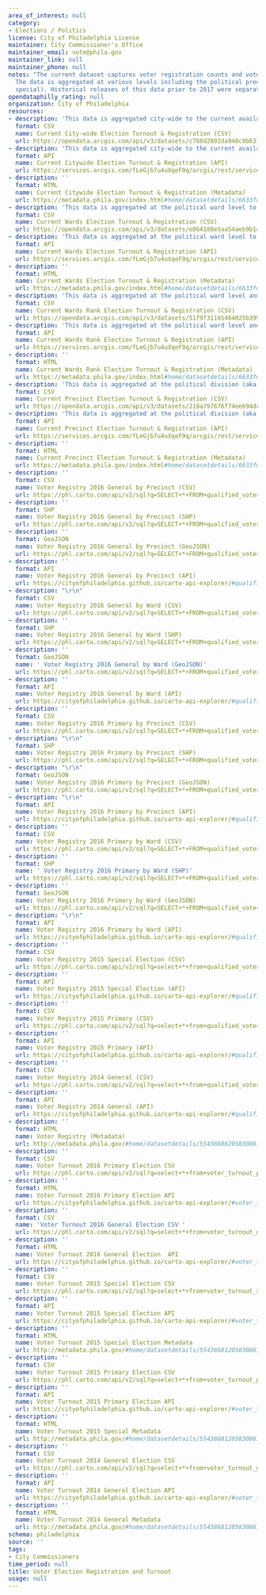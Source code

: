 ```yaml
---
area_of_interest: null
category:
- Elections / Politics
license: City of Philadelphia License
maintainer: City Commissioner's Office
maintainer_email: vote@phila.gov
maintainer_link: null
maintainer_phone: null
notes: "The current dataset captures voter registration counts and voter 'turnout', or the percentage of registered voters who voted in each election, since 2017.
  The data is aggregated at various levels including the political precinct (division), political ward, and city-wide and shows results for different elections (primary, general,
  special). Historical releases of this data prior to 2017 were separate datasets, one for voter turnout and one for voter registration."
opendataphilly_rating: null
organization: City of Philadelphia
resources:
- description: 'This data is aggregated city-wide to the current available year.'
  format: CSV
  name: Current City-wide Election Turnout & Registration (CSV)
  url: https://opendata.arcgis.com/api/v3/datasets/c768d2802da940c8b631d8e4ef9f403b_0/downloads/data?format=csv&spatialRefId=4326&where=1%3D1
- description: 'This data is aggregated city-wide to the current available year.'
  format: API
  name: Current Citywide Election Turnout & Registration (API)
  url: https://services.arcgis.com/fLeGjb7u4uXqeF9q/arcgis/rest/services/election_turnout_city/FeatureServer/0/query?outFields=*&where=1%3D1
- description: ''
  format: HTML
  name: Current Citywide Election Turnout & Registration (Metadata)
  url: https://metadata.phila.gov/index.html#home/datasetdetails/6633fd84caf00b00299deb53/representationdetails/663407e3caf00b00299e4553/
- description: 'This data is aggregated at the political ward level to the current available year.'
  format: CSV
  name: Current Wards Election Turnout & Registration (CSV)
  url: https://opendata.arcgis.com/api/v3/datasets/e864188e5aa54aeb9b1406b4e2e2505d_0/downloads/data?format=csv&spatialRefId=4326&where=1%3D1
- description: 'This data is aggregated at the political ward level to the current available year.'
  format: API
  name: Current Wards Election Turnout & Registration (API)
  url: https://services.arcgis.com/fLeGjb7u4uXqeF9q/arcgis/rest/services/election_turnout_ward/FeatureServer/0/query?outFields=*&where=1%3D1
- description: ''
  format: HTML
  name: Current Wards Election Turnout & Registration (Metadata)
  url: https://metadata.phila.gov/index.html#home/datasetdetails/6633fd84caf00b00299deb53/representationdetails/663408552495ad00292706b3/
- description: 'This data is aggregated at the political ward level and displays the Top 5 and Bottom 5 political wards by turnout for each election to the current available year.'
  format: CSV
  name: Current Wards Rank Election Turnout & Registration (CSV)
  url: https://opendata.arcgis.com/api/v3/datasets/51f9f31165464025b399a2f98d0c2f4f_0/downloads/data?format=csv&spatialRefId=4326&where=1%3D1
- description: 'This data is aggregated at the political ward level and displays the Top 5 and Bottom 5 political wards by turnout for each election to the current available year.'
  format: API
  name: Current Wards Rank Election Turnout & Registration (API)
  url: https://services.arcgis.com/fLeGjb7u4uXqeF9q/arcgis/rest/services/election_turnout_ward_rank_5/FeatureServer/0/query?outFields=*&where=1%3D1
- description: ''
  format: HTML
  name: Current Wards Rank Election Turnout & Registration (Metadata)
  url: https://metadata.phila.gov/index.html#home/datasetdetails/6633fd84caf00b00299deb53/representationdetails/663408811fe0bf00284a7c70/
- description: 'This data is aggregated at the political division (aka precinct) level to the current available year.'
  format: CSV
  name: Current Precinct Election Turnout & Registration (CSV)
  url: https://opendata.arcgis.com/api/v3/datasets/218a797676f74ee694dc7a49e5360870_0/downloads/data?format=csv&spatialRefId=4326&where=1%3D1
- description: 'This data is aggregated at the political division (aka precinct) level to the current available year.'
  format: API
  name: Current Precinct Election Turnout & Registration (API)
  url: https://services.arcgis.com/fLeGjb7u4uXqeF9q/arcgis/rest/services/election_turnout_division/FeatureServer/0/query?outFields=*&where=1%3D1
- description: ''
  format: HTML
  name: Current Precinct Election Turnout & Registration (Metadata)
  url: https://metadata.phila.gov/index.html#home/datasetdetails/6633fd84caf00b00299deb53/representationdetails/66340816d6478f0028e18ab7/
- description: ''
  format: CSV
  name: Voter Registry 2016 General by Precinct (CSV)
  url: https://phl.carto.com/api/v2/sql?q=SELECT+*+FROM+qualified_voter_listing_2016_general_by_precinct&filename=qualified_voter_listing_2016_general_by_precinct&format=csv&skipfields=cartodb_id,the_geom,the_geom_webmercator
- description: ''
  format: SHP
  name: Voter Registry 2016 General by Precinct (SHP)
  url: https://phl.carto.com/api/v2/sql?q=SELECT+*+FROM+qualified_voter_listing_2016_general_by_precinct&filename=qualified_voter_listing_2016_general_by_precinct&format=shp&skipfields=cartodb_id
- description: ''
  format: GeoJSON
  name: Voter Registry 2016 General by Precinct (GeoJSON)
  url: https://phl.carto.com/api/v2/sql?q=SELECT+*+FROM+qualified_voter_listing_2016_general_by_precinct&filename=qualified_voter_listing_2016_general_by_precinct&format=geojson&skipfields=cartodb_id
- description: ''
  format: API
  name: Voter Registry 2016 General by Precinct (API)
  url: https://cityofphiladelphia.github.io/carto-api-explorer/#qualified_voter_listing_2016_general_by_precinct
- description: "\r\n"
  format: CSV
  name: Voter Registry 2016 General by Ward (CSV)
  url: https://phl.carto.com/api/v2/sql?q=SELECT+*+FROM+qualified_voter_listing_2016_general_by_ward&filename=qualified_voter_listing_2016_general_by_ward&format=csv&skipfields=cartodb_id,the_geom,the_geom_webmercator
- description: ''
  format: SHP
  name: Voter Registry 2016 General by Ward (SHP)
  url: https://phl.carto.com/api/v2/sql?q=SELECT+*+FROM+qualified_voter_listing_2016_general_by_ward&filename=qualified_voter_listing_2016_general_by_ward&format=shp&skipfields=cartodb_id
- description: ''
  format: GeoJSON
  name: ' Voter Registry 2016 General by Ward (GeoJSON)'
  url: https://phl.carto.com/api/v2/sql?q=SELECT+*+FROM+qualified_voter_listing_2016_general_by_ward&filename=qualified_voter_listing_2016_general_by_ward&format=geojson&skipfields=cartodb_id
- description: ''
  format: API
  name: Voter Registry 2016 General by Ward (API)
  url: https://cityofphiladelphia.github.io/carto-api-explorer/#qualified_voter_listing_2016_general_by_ward
- description: ''
  format: CSV
  name: Voter Registry 2016 Primary by Precinct (CSV)
  url: https://phl.carto.com/api/v2/sql?q=SELECT+*+FROM+qualified_voter_listing_2016_primary_by_precinct&filename=qualified_voter_listing_2016_primary_by_precinct&format=csv&skipfields=cartodb_id,the_geom,the_geom_webmercator
- description: "\r\n"
  format: SHP
  name: Voter Registry 2016 Primary by Precinct (SHP)
  url: https://phl.carto.com/api/v2/sql?q=SELECT+*+FROM+qualified_voter_listing_2016_primary_by_precinct&filename=qualified_voter_listing_2016_primary_by_precinct&format=shp&skipfields=cartodb_id
- description: "\r\n"
  format: GeoJSON
  name: Voter Registry 2016 Primary by Precinct (GeoJSON)
  url: https://phl.carto.com/api/v2/sql?q=SELECT+*+FROM+qualified_voter_listing_2016_primary_by_precinct&filename=qualified_voter_listing_2016_primary_by_precinct&format=geojson&skipfields=cartodb_id
- description: "\r\n"
  format: API
  name: Voter Registry 2016 Primary by Precinct (API)
  url: https://cityofphiladelphia.github.io/carto-api-explorer/#qualified_voter_listing_2016_primary_by_precinct
- description: ''
  format: CSV
  name: Voter Registry 2016 Primary by Ward (CSV)
  url: https://phl.carto.com/api/v2/sql?q=SELECT+*+FROM+qualified_voter_listing_2016_primary_by_ward&filename=qualified_voter_listing_2016_primary_by_ward&format=csv&skipfields=cartodb_id,the_geom,the_geom_webmercator
- description: ''
  format: SHP
  name: ' Voter Registry 2016 Primary by Ward (SHP)'
  url: https://phl.carto.com/api/v2/sql?q=SELECT+*+FROM+qualified_voter_listing_2016_primary_by_ward&filename=qualified_voter_listing_2016_primary_by_ward&format=shp&skipfields=cartodb_id
- description: ''
  format: GeoJSON
  name: Voter Registry 2016 Primary by Ward (GeoJSON)
  url: https://phl.carto.com/api/v2/sql?q=SELECT+*+FROM+qualified_voter_listing_2016_primary_by_ward&filename=qualified_voter_listing_2016_primary_by_ward&format=geojson&skipfields=cartodb_id
- description: "\r\n"
  format: API
  name: Voter Registry 2016 Primary by Ward (API)
  url: https://cityofphiladelphia.github.io/carto-api-explorer/#qualified_voter_listing_2016_primary_by_ward
- description: ''
  format: CSV
  name: Voter Registry 2015 Special Election (CSV)
  url: https://phl.carto.com/api/v2/sql?q=select+*+from+qualified_voter_listing_2015_special_election&format=csv&filename=qualified_voter_listing_2015_special_election&skipfields=cartodb_id,the_geom,the_geom_webmercator
- description: ''
  format: API
  name: Voter Registry 2015 Special Election (API)
  url: https://cityofphiladelphia.github.io/carto-api-explorer/#qualified_voter_listing_2015_special_election
- description: ''
  format: CSV
  name: Voter Registry 2015 Primary (CSV)
  url: https://phl.carto.com/api/v2/sql?q=select+*+from+qualified_voter_listing_2015_primary_election&format=csv&filename=qualified_voter_listing_2015_primary_election&skipfields=cartodb_id,the_geom,the_geom_webmercator
- description: ''
  format: API
  name: Voter Registry 2015 Primary (API)
  url: https://cityofphiladelphia.github.io/carto-api-explorer/#qualified_voter_listing_2015_primary_election
- description: ''
  format: CSV
  name: Voter Registry 2014 General (CSV)
  url: https://phl.carto.com/api/v2/sql?q=select+*+from+qualified_voter_listing_2014_general_election&format=csv&filename=qualified_voter_listing_2014_general_election&skipfields=cartodb_id,the_geom,the_geom_webmercator
- description: ''
  format: API
  name: Voter Registry 2014 General (API)
  url: https://cityofphiladelphia.github.io/carto-api-explorer/#qualified_voter_listing_2014_general_election
- description: ''
  format: HTML
  name: Voter Registry (Metadata)
  url: http://metadata.phila.gov/#home/datasetdetails/5543868620583086178c4f83/
- description: ''
  format: CSV
  name: Voter Turnout 2016 Primary Election CSV
  url: https://phl.carto.com/api/v2/sql?q=select+*+from+voter_turnout_primary_election_2016&format=csv&filename=voter_turnout_primary_election_2016&skipfields=cartodb_id,the_geom,the_geom_webmercator
- description: ''
  format: HTML
  name: Voter Turnout 2016 Primary Election API
  url: https://cityofphiladelphia.github.io/carto-api-explorer/#voter_turnout_primary_election_2016
- description: ''
  format: CSV
  name: 'Voter Turnout 2016 General Election CSV '
  url: https://phl.carto.com/api/v2/sql?q=select+*+from+voter_turnout_general_election_2016&format=csv&filename=voter_turnout_general_election_2016&skipfields=cartodb_id,the_geom,the_geom_webmercator
- description: ''
  format: HTML
  name: Voter Turnout 2016 General Election  API
  url: https://cityofphiladelphia.github.io/carto-api-explorer/#voter_turnout_general_election_2016
- description: ''
  format: CSV
  name: Voter Turnout 2015 Special Election CSV
  url: https://phl.carto.com/api/v2/sql?q=select+*+from+voter_turnout_special_election_2015&format=csv&filename=voter_turnout_special_election_2015&skipfields=cartodb_id,the_geom,the_geom_webmercator
- description: ''
  format: API
  name: Voter Turnout 2015 Special Election API
  url: https://cityofphiladelphia.github.io/carto-api-explorer/#voter_turnout_special_election_2015
- description: ''
  format: HTML
  name: Voter Turnout 2015 Special Election Metadata
  url: http://metadata.phila.gov/#home/datasetdetails/5543868120583086178c4f73/representationdetails/55898161ae4c07cd6655e30f/
- description: ''
  format: CSV
  name: Voter Turnout 2015 Primary Election CSV
  url: https://phl.carto.com/api/v2/sql?q=select+*+from+voter_turnout_primary_election_2015&format=csv&filename=voter_turnout_primary_election_2015&skipfields=cartodb_id,the_geom,the_geom_webmercator
- description: ''
  format: API
  name: Voter Turnout 2015 Primary Election API
  url: https://cityofphiladelphia.github.io/carto-api-explorer/#voter_turnout_primary_election_2015
- description: ''
  format: HTML
  name: Voter Turnout 2015 Special Metadata
  url: http://metadata.phila.gov/#home/datasetdetails/5543868120583086178c4f73/representationdetails/55438acf9b989a05172d0d81/
- description: ''
  format: CSV
  name: Voter Turnout 2014 General Election CSV
  url: https://phl.carto.com/api/v2/sql?q=select+*+from+voter_turnout_general_election_2014&format=csv&filename=voter_turnout_general_election_2014&skipfields=cartodb_id,the_geom,the_geom_webmercator
- description: ''
  format: API
  name: Voter Turnout 2014 General Election API
  url: https://cityofphiladelphia.github.io/carto-api-explorer/#voter_turnout_general_election_2014
- description: ''
  format: HTML
  name: Voter Turnout 2014 General Metadata
  url: http://metadata.phila.gov/#home/datasetdetails/5543868120583086178c4f73/representationdetails/55438acf9b989a05172d0d82/
schema: philadelphia
source: ''
tags:
- City Commissioners
time_period: null
title: Voter Election Registration and Turnout
usage: null
---
```

